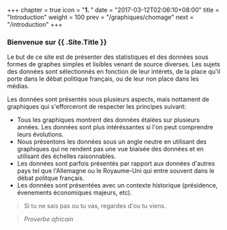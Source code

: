 +++
chapter = true
icon = "<b>1. </b>"
date = "2017-03-12T02:06:10+08:00"
title = "Introduction"
weight = 100
prev = "/graphiques/chomage"
next = "/introduction"
+++

### Bienvenue sur {{ .Site.Title }}

Le but de ce site est de présenter des statistiques et des données sous formes de graphes simples et lisibles venant de source diverses. Les sujets des données sont sélectionnés en fonction de leur intérets, de la place qu'il porte dans le débat politique français, ou de leur non place dans les médias.

Les données sont présentés sous plusieurs aspects, mais nottament de graphiques qui s'efforceront de respecter les principes suivant:

* Tous les graphiques montrent des données étalées sur plusieurs années. Les données sont plus intéréssantes si l'on peut comprendre leurs évolutions.
* Nous présentons les données sous un angle neutre en utilisant des graphiques qui ne rendent pas une vue biaisée des données et en utilisant des échelles raisonnables.
* Les données sont parfois présentés par rapport aux données d'autres pays tel que l'Allemagne ou le Royaume-Uni qui entre souvent dans le débat politque français.
* Les données sont présentées avec un contexte historique (présidence, évenements économiques majeurs, etc).

> Si tu ne sais pas ou tu vas, regardes d'ou tu viens.

> _Proverbe africain_
